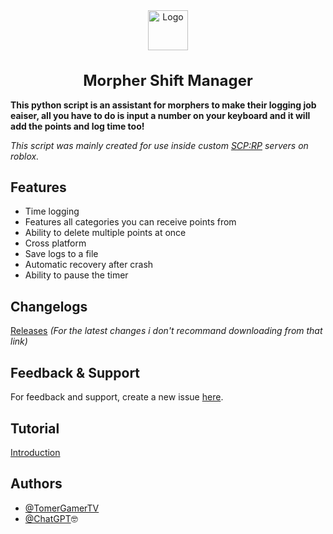<div align="center">
    <img src="https://img.icons8.com/external-anggara-glyph-anggara-putra/64/1A1A1A/external-application-ui-basic-anggara-glyph-anggara-putra.png" alt="Logo" width="64" height="64">
    <h1 style="font-size: 24px; font-weight: bold;">Morpher Shift Manager</h1>
</div>


[]()

**This python script is an assistant for morphers to make their logging job eaiser, all you have to do is input a number on your keyboard and it will add the points and log time too!**

_This script was mainly created for use inside custom [SCP:RP](https://roblox.com/games/5041144419) servers on roblox._



## Features

- Time logging
- Features all categories you can receive points from
- Ability to delete multiple points at once
- Cross platform
- Save logs to a file
- Automatic recovery after crash
- Ability to pause the timer

## Changelogs
[Releases](https://github.com/TomerGamerTV/Morpher-Shift-Manager/releases)
_(For the latest changes i don't recommand downloading from that link)_
## Feedback & Support 
For feedback and support, create a new issue [here](https://github.com/TomerGamerTV/Morpher-Shift-Manager/issues).  

## Tutorial  
[Introduction](https://github.com/TomerGamerTV/Morpher-Shift-Manager/wiki)  

## Authors  
- [@TomerGamerTV](https://github.com/TomerGamerTV)  
- [@ChatGPT](https://chatgpt.com/)🤓
